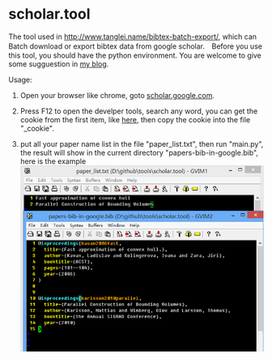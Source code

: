 scholar.tool 
====

The tool used in http://www.tanglei.name/bibtex-batch-export/, which can Batch download or export bibtex data from google scholar.　Before you use this tool, you should have the python environment. You are welcome to give some sugguestion in [my blog](http://www.tanglei.name/bibtex-batch-export/).

Usage:

1. Open your browser like chrome, goto [scholar.google.com](http://scholar.google.com/).

2. Press F12 to open the develper tools, search any word, you can get the cookie from the first item, like [here](https://raw.github.com/tl3shi/tools/master/scholar.tool/usage.png), then copy the cookie into the file "\_cookie".

3. put all your paper name list in the file "paper\_list.txt", then run "main.py", the result will show in the current directory "papers-bib-in-google.bib", here is the example ![example in sholar tool](./example.png)

